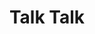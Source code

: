---
title: "Talk Talk"
summary: "Talk Talk were an English band formed in 1981, led by Mark Hollis , Lee Harris , and Paul Webb . The group achieved early chart success with the synth-pop singles \"Talk Talk\" , \"It's My Life\", and \"Such a Shame\" before moving towards a more experimental approach informed by jazz and free improvisation in the mid-1980s, pioneering what became known as post-rock. Talk Talk achieved widespread critical success in Europe and the UK with the singles \"Life's What You Make It\" and \"Living in Another World\" ; in 1988, they released their fourth album Spirit of Eden, which was critically acclaimed but commercially unsuccessful.
Friction with the band's label, EMI, resulted in legal action and countersuing. Webb departed, and the band switched to Polydor for their final studio album, 1991's Laughing Stock, but split soon afterwards. Singer Mark Hollis released one solo album in 1998 before retiring from the music industry; he died in 2019. The band's founding bass player and drummer, Paul Webb and Lee Harris, played in several bands together; long-term collaborator Tim Friese-Greene continued in the business as a musician and producer."
slug: "talk-talk"
image: "talk-talk.jpg"
apple_music_artist_url: "https://music.apple.com/gb/artist/talk-talk/85321"
wikipedia_url: "https://en.wikipedia.org/wiki/Talk_Talk"
---
